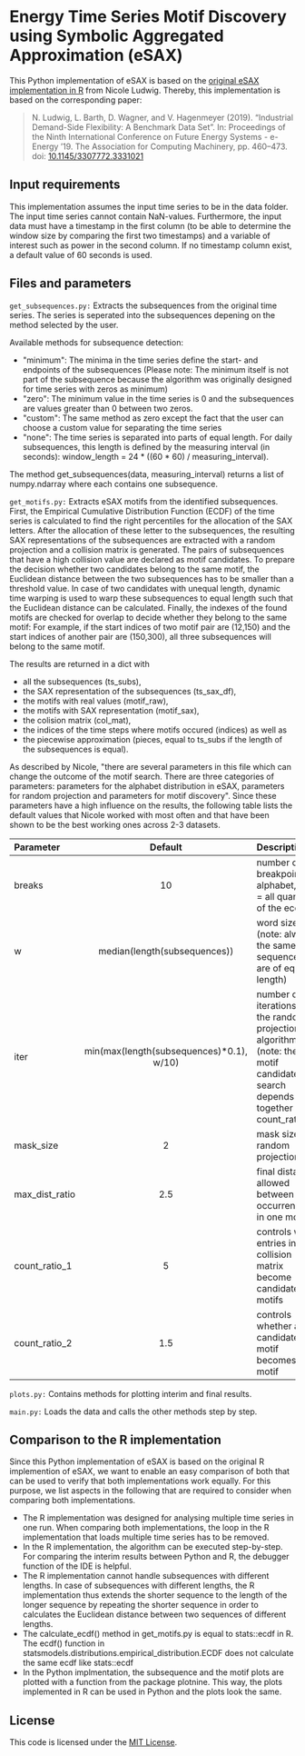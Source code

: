 <h1>Energy Time Series Motif Discovery using Symbolic Aggregated Approximation (eSAX)</h1>

This Python implementation of eSAX is based on the [original eSAX implementation in R](https://github.com/nicoleludwig/eSAX) from Nicole Ludwig.
Thereby, this implementation is based on the corresponding paper:

>N. Ludwig, L. Barth, D. Wagner, and V. Hagenmeyer (2019). “Industrial Demand-Side Flexibility: A Benchmark Data Set”. In: Proceedings of the Ninth International Conference on Future Energy Systems - e-Energy ’19. The Association for Computing Machinery, pp. 460–473. doi: [10.1145/3307772.3331021](https://doi.org/10.1145/3307772.3331021)

<h2>Input requirements</h2> 

This implementation assumes the input time series to be in the data folder. The input time series cannot contain NaN-values. Furthermore, the input data must have a timestamp in the first column (to be able to determine the window size by comparing the first two timestamps) and a variable of interest such as power in the second column. If no timestamp column exist, a default value of 60 seconds is used.

<h2>Files and parameters</h2>

<code>get_subsequences.py:</code> Extracts the subsequences from the original time series. The series is seperated into the subsequences depening on the method selected by the user.

Available methods for subsequence detection:
- "minimum": The minima in the time series define the start- and endpoints of the subsequences (Please note: The minimum itself is not part of the subsequence because the algorithm was originally designed for time series with zeros as minimum)
- "zero": The minimum value in the time series is 0 and the subsequences are values greater than 0 between two zeros.
- "custom": The same method as zero except the fact that the user can choose a custom value for separating the time series
- "none": The time series is separated into parts of equal length. For daily subsequences, this length is defined by the measuring interval (in seconds): window_length = 24 * ((60 * 60) / measuring_interval).

The method get_subsequences(data, measuring_interval) returns a list of numpy.ndarray where each contains one subsequence.

<code>get_motifs.py:</code> Extracts eSAX motifs from the identified subsequences. First, the Empirical Cumulative Distribution Function (ECDF) of the time series is calculated to find the right percentiles for the allocation of the SAX letters.
After the allocation of these letter to the subsequences, the resulting SAX representations of the subsequences are extracted with a random projection and a collision matrix is generated. The pairs of subsequences that have a high collision value are declared as motif candidates.
To prepare the decision whether two candidates belong to the same motif, the Euclidean distance between the two subsequences has to be smaller than a threshold value. In case of two candidates with unequal length, dynamic time warping is used to warp these subsequences to equal length such that the Euclidean distance can be calculated. Finally, the indexes of the found motifs are checked for overlap to decide whether they belong to the same motif:
For example, if the start indices of two motif pair are (12,150) and the start indices of another pair are (150,300), all three subsequences will belong to the same motif.

The results are returned in a dict with 
* all the subsequences (ts_subs), 
* the SAX representation of the subsequences (ts_sax_df), 
* the motifs with real values (motif_raw), 
* the motifs with SAX representation (motif_sax), 
* the colision matrix (col_mat), 
* the indices of the time steps where motifs occured (indices) as well as 
* the piecewise approximation (pieces, equal to ts_subs if the length of the subsequences is equal).

As described by Nicole, "there are several parameters in this file which can change the outcome of the motif search. There are three categories of parameters: parameters for the alphabet distribution in eSAX, parameters for random projection and parameters for motif discovery". Since these parameters have a high influence on the results, the following table lists the default values that Nicole worked with most often and that have been shown to be the best working ones across 2-3 datasets.

| Parameter  | Default  | Description |
| :------------ |:---------------:| :-----|
| breaks      | 10 | number of breakpoints in alphabet, 10 = all quantiles of the ecdf |
| w      | median(length(subsequences))        | word size (note: always the same if sequences are of equal length) |
| iter | min(max(length(subsequences)*0.1), w/10)  | number of iterations of the random projection algorithm (note: the motif candidate search depends on it together with count_ratio_1) |
|mask_size|2|mask size for random projection|
|max_dist_ratio|2.5|final distance allowed between occurrences in one motif|
|count_ratio_1|5|controls when entries in the collision matrix become candidate motifs|
|count_ratio_2|1.5|controls whether a candidate motif becomes a motif|

<code>plots.py:</code> Contains methods for plotting interim and final results.

<code>main.py:</code> Loads the data and calls the other methods step by step.


<h2>Comparison to the R implementation</h2>

Since this Python implementation of eSAX is based on the original R implemention of eSAX, we want to enable an easy comparison of both that can be used to verify that both implementations work equally. For this purpose, we list aspects in the following that are required to consider when comparing both implementations.
* The R implementation was designed for analysing multiple time series in one run. When comparing both implementations, the loop in the R implementation that loads multiple time series has to be removed.
* In the R implementation, the algorithm can be executed step-by-step. For comparing the interim results between Python and R, the debugger function of the IDE is helpful.
* The R implementation cannot handle subsequences with different lengths. In case of subsequences with different lengths, the R implementation thus extends the shorter sequence to the length of the longer sequence by repeating the shorter sequence in order to calculates the Euclidean distance between two sequences of different lengths.
* The calculate_ecdf() method in get_motifs.py is equal to stats::ecdf in R. The ecdf() function in statsmodels.distributions.empirical_distribution.ECDF does not calculate the same ecdf like stats::ecdf
* In the Python implmentation, the subsequence and the motif plots are plotted with a function from the package plotnine. This way, the plots implemented in R can be used in Python and the plots look the same.

<h2>License</h2>

This code is licensed under the [MIT License](LICENSE).
